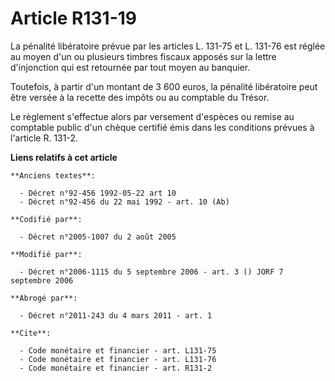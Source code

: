 # Article R131-19

La pénalité libératoire prévue par les articles L. 131-75 et L. 131-76 est réglée au moyen d'un ou plusieurs timbres fiscaux
apposés sur la lettre d'injonction qui est retournée par tout moyen au banquier.

Toutefois, à partir d'un montant de 3 600 euros, la pénalité libératoire peut être versée à la recette des impôts ou au
comptable du Trésor.

Le règlement s'effectue alors par versement d'espèces ou remise au comptable public d'un chèque certifié émis dans les
conditions prévues à l'article R. 131-2.

**Liens relatifs à cet article**

	**Anciens textes**:

	  - Décret n°92-456 1992-05-22 art 10
	  - Décret n°92-456 du 22 mai 1992 - art. 10 (Ab)

	**Codifié par**:

	  - Décret n°2005-1007 du 2 août 2005

	**Modifié par**:

	  - Décret n°2006-1115 du 5 septembre 2006 - art. 3 () JORF 7 septembre 2006

	**Abrogé par**:

	  - Décret n°2011-243 du 4 mars 2011 - art. 1

	**Cite**:

	  - Code monétaire et financier - art. L131-75
	  - Code monétaire et financier - art. L131-76
	  - Code monétaire et financier - art. R131-2
